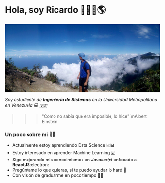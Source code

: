 # Hola, soy Ricardo 👋:man_technologist::earth_americas:

<img src="/gh-header-avila-min.jpg" alt="image from Ricardo Serrano - Avila">

*Soy estudiante de **Ingeniería de Sistemas** en la Universidad Metropolitana en Venezuela :computer: :venezuela:*

>>>"Como no sabía que era imposible, lo hice"
>>>  \nAlbert Einstein

### Un poco sobre mi :superhero_man:
- Actualmente estoy aprendiendo Data Science :chart_with_upwards_trend::bar_chart:
- Estoy interesado en aprender Machine Learning :computer:
- Sigo mejorando mis conocimientos en *Javascript* enfocado a **ReactJS**:electron:
- Pregúntame lo que quieras, si te puedo ayudar lo haré :speech_balloon:
- Con visión de graduarme en poco tiempo :man_student:


<!--
**ricardoiso/ricardoiso** is a ✨ _special_ ✨ repository because its `README.md` (this file) appears on your GitHub profile.

Here are some ideas to get you started:

- 🔭 I’m currently working on ...
- 🌱 I’m currently learning ...
- 👯 I’m looking to collaborate on ...
- 🤔 I’m looking for help with ...
- 💬 Ask me about ...
- 📫 How to reach me: ...
- 😄 Pronouns: ...
- ⚡ Fun fact: ...
this should change
-->
